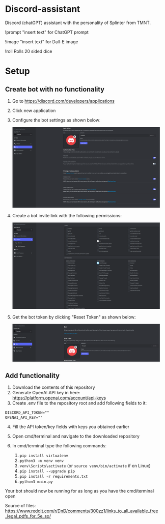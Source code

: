 # Discord-assistant
Discord (chatGPT) assistant with the personality of Splinter from TMNT.

!prompt "insert text" for ChatGPT prompt

!image "insert text" for Dall-E image

!roll	Rolls 20 sided dice

# Setup
## Create bot with no functionality
1. Go to https://discord.com/developers/applications
2. Click new application
3. Configure the bot settings as shown below:

   ![Bot settings](/images/bot_settings.PNG)
   
4. Create a bot invite link with the following permissions:

   ![Bot permissions](/images/bot_permissions.PNG)
   
5. Get the bot token by clicking "Reset Token" as shown below:

   ![Bot get token](/images/bot_get_token.PNG)

## Add functionality
1. Download the contents of this repository
2. Generate OpenAI API key in here: https://platform.openai.com/account/api-keys
3. Create .env file to the repository root and add following fields to it:
```
DISCORD_API_TOKEN=""
OPENAI_API_KEY=""
```
4. Fill the API token/key fields with keys you obtained earlier
5. Open cmd/terminal and navigate to the downloaded repository
6. In cmd/terminal type the following commands:

    1. `pip install virtualenv`
    2. `python3 -m venv venv`
    3. `venv\Scripts\activate` (or `source venv/bin/activate` if on Linux)
    4. `pip install --upgrade pip`
    5. `pip install -r requirements.txt`
    8. `python3 main.py`


Your bot should now be running for as long as you have the cmd/terminal open


Source of files: https://www.reddit.com/r/DnD/comments/300zz1/links_to_all_available_free_legal_pdfs_for_5e_so/
